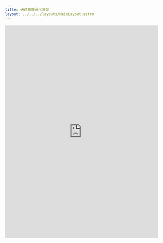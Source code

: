 ```yaml
---
title: 通过模糊弱化背景
layout: ../../../layouts/MainLayout.astro
---
```


<iframe height="700" style="width: 100%;" scrolling="no" title="通过模糊弱化背景" src="https://codepen.io/javascriptfield/embed/abYvEaM?default-tab=result" frameborder="no" loading="lazy" allowtransparency="true" allowfullscreen="true">
  See the Pen <a href="https://codepen.io/javascriptfield/pen/abYvEaM">
  通过模糊弱化背景</a> by ye (<a href="https://codepen.io/javascriptfield">@javascriptfield</a>)
  on <a href="https://codepen.io">CodePen</a>.
</iframe>
